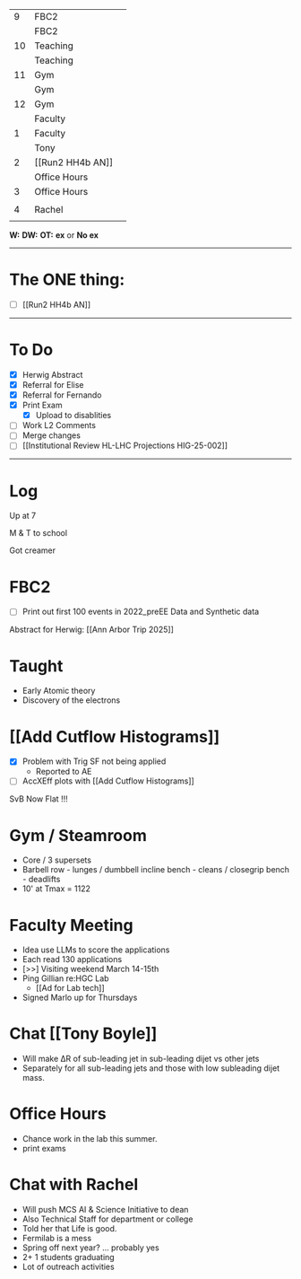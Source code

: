 
|     |                  |     |
| --- | ---------------- | --- |
| 9   | FBC2             |     |
|     | FBC2             |     |
| 10  | Teaching         |     |
|     | Teaching         |     |
| 11  | Gym              |     |
|     | Gym              |     |
| 12  | Gym              |     |
|     | Faculty          |     |
| 1   | Faculty          |     |
|     | Tony             |     |
| 2   | [[Run2 HH4b AN]] |     |
|     | Office Hours     |     |
| 3   | Office Hours     |     |
|     |                  |     |
| 4   | Rachel           |     |
|     |                  |     |

**W:**
**DW:**
**OT:**
**ex** or **No ex**

---
# The ONE thing: 
- [ ] [[Run2 HH4b AN]]

---
# To Do

- [x] Herwig Abstract 
- [x] Referral for Elise
- [x] Referral for Fernando
- [x] Print Exam 
	- [x] Upload to disablities
- [ ] Work L2 Comments
- [ ] Merge changes
- [ ] [[Institutional Review HL-LHC Projections HIG-25-002]]

---

# Log


Up at 7 

M & T to school 

Got creamer 


# FBC2
- [ ]  Print out first 100 events in 2022_preEE Data and Synthetic data

Abstract for Herwig:  [[Ann Arbor Trip 2025]]

# Taught 
- Early Atomic theory 
- Discovery of the electrons

# [[Add Cutflow Histograms]]
- [x] Problem with Trig SF not being applied
	- Reported to AE
- [ ] AccXEff plots with [[Add Cutflow Histograms]]

SvB Now Flat !!!

# Gym / Steamroom
- Core / 3 supersets
- Barbell row - lunges / dumbbell incline bench  - cleans / closegrip bench - deadlifts
- 10' at Tmax = 1122

# Faculty Meeting
- Idea use LLMs to score the applications
- Each read 130 applications
- [>>] Visiting weekend March 14-15th
- Ping Gillian re:HGC Lab
	- [[Ad for Lab tech]] 
- Signed Marlo up for Thursdays


# Chat [[Tony Boyle]]
- Will make ΔR of sub-leading jet in sub-leading dijet vs other jets
- Separately for all sub-leading jets and those with low subleading dijet mass.


# Office Hours
- Chance work in the lab this summer. 
- print exams

# Chat with Rachel
- Will push MCS AI & Science Initiative to dean
- Also Technical Staff for department or college 
- Told her that Life is good. 
- Fermilab is a mess
- Spring off next year? ... probably yes
- 2+ 1 students graduating
- Lot of outreach activities


